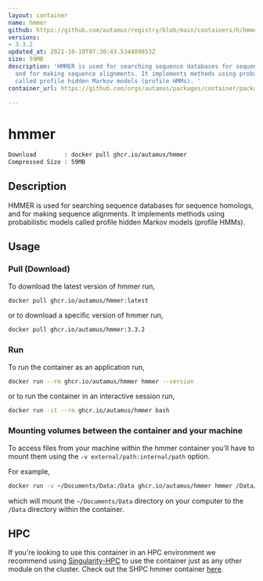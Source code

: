 ```yaml
---
layout: container
name: hmmer
github: https://github.com/autamus/registry/blob/main/containers/h/hmmer/spack.yaml
versions:
- 3.3.2
updated_at: 2021-10-19T07:30:43.534409853Z
size: 59MB
description: 'HMMER is used for searching sequence databases for sequence homologs,
  and for making sequence alignments. It implements methods using probabilistic models
  called profile hidden Markov models (profile HMMs). '
container_url: https://github.com/orgs/autamus/packages/container/package/hmmer

---
```

# hmmer
```bash 
Download        : docker pull ghcr.io/autamus/hmmer
Compressed Size : 59MB
```

## Description
HMMER is used for searching sequence databases for sequence homologs, and for making sequence alignments. It implements methods using probabilistic models called profile hidden Markov models (profile HMMs). 

## Usage
### Pull (Download)
To download the latest version of hmmer run,

```bash
docker pull ghcr.io/autamus/hmmer:latest
```

or to download a specific version of hmmer run,

```bash
docker pull ghcr.io/autamus/hmmer:3.3.2
```
### Run
To run the container as an application run,
```bash
docker run --rm ghcr.io/autamus/hmmer hmmer --version
```

or to run the container in an interactive session run,
```bash
docker run -it --rm ghcr.io/autamus/hmmer bash
```

### Mounting volumes between the container and your machine
To access files from your machine within the hmmer container you'll have to mount them using the `-v external/path:internal/path` option.

For example,
```bash
docker run -v ~/Documents/Data:/Data ghcr.io/autamus/hmmer hmmer /Data/myData.csv
```
which will mount the `~/Documents/Data` directory on your computer to the `/Data` directory within the container.

## HPC
If you're looking to use this container in an HPC environment we recommend using [Singularity-HPC](https://singularity-hpc.readthedocs.io) to use the container just as any other module on the cluster. Check out the SHPC hmmer container [here](https://singularityhub.github.io/singularity-hpc/r/ghcr.io-autamus-hmmer/).